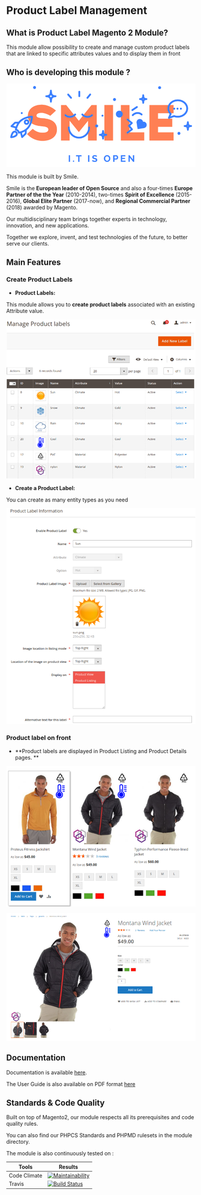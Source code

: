 Product Label Management
========================

## What is Product Label Magento 2 Module?

This module allow possibility to create and manage custom product labels that are linked to specific attributes values and  to display them in front  

## Who is developing this module ? 

![Smile](doc/static/smile.png)

This module is built by Smile. 

Smile is the **European leader of Open Source** and also a four-times **Europe Partner of the the Year** (2010-2014), two-times **Spirit of Excellence** (2015-2016), **Global Elite Partner** (2017-now), and **Regional Commercial Partner** (2018) awarded by Magento.

Our multidisciplinary team brings together experts in technology, innovation, and new applications.

Together we explore, invent, and test technologies of the future, to better serve our clients.

## Main Features

### Create Product Labels

* **Product Labels:**

This module allows you to **create product labels** associated with an existing Attribute value.

![Product Labels](./doc/static/product_label_list.png)

* **Create a Product Label:**

You can create as many entity types as you need

![Create](./doc/static/product_label_create.png)

### Product label on front

* **Product labels are displayed in Product Listing and Product Details pages. **

![Product Listing](./doc/static/product_label_product_listing.png)

![Product Details](./doc/static/product_label_product_details.png)

## Documentation

Documentation is available [here](https://github.com/Smile-SA/magento2-module-product-label/wiki).

The User Guide is also available on PDF format [here](https://github.com/Smile-SA/magento2-module-product-label/wiki/static/UserGuide.pdf)

## Standards & Code Quality

Built on top of Magento2, our module respects all its prerequisites and code quality rules.

You can also find our PHPCS Standards and PHPMD rulesets in the module directory.

The module is also continuously tested on :

Tools                           | Results
------------------------------- |------------
Code Climate                    | [![Maintainability](https://api.codeclimate.com/v1/badges/8801d15c1581ed3650bd/maintainability)](https://codeclimate.com/github/Smile-SA/magento2-module-product-label/maintainability)
Travis                          | [![Build Status](https://travis-ci.org/Smile-SA/magento2-module-product-label.svg?branch=master)](https://travis-ci.org/Smile-SA/magento2-module-product-label)
